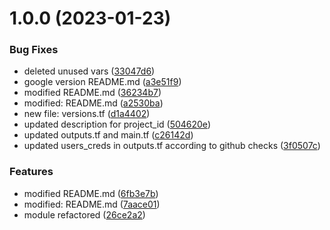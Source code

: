 # 1.0.0 (2023-01-23)


### Bug Fixes

* deleted unused vars ([33047d6](https://github.com/data-platform-hq/terraform-google-cloud-sql/commit/33047d6f0a416d3d341dfa745cea80633df94e4b))
* google version README.md ([a3e51f9](https://github.com/data-platform-hq/terraform-google-cloud-sql/commit/a3e51f9d31daf91e943a940e6e7798daf074fde7))
* modified   README.md ([36234b7](https://github.com/data-platform-hq/terraform-google-cloud-sql/commit/36234b73cab0572480f8e648ad6fae8e20d9be89))
* modified:   README.md ([a2530ba](https://github.com/data-platform-hq/terraform-google-cloud-sql/commit/a2530ba2dc93068fb4200619876bc0b1b41266fd))
* new file:   versions.tf ([d1a4402](https://github.com/data-platform-hq/terraform-google-cloud-sql/commit/d1a44028a54fc5df585e9112fa975c495e0b5388))
* updated description for project_id ([504620e](https://github.com/data-platform-hq/terraform-google-cloud-sql/commit/504620e8b888cc2c9aeb670f1cef8282f59e1961))
* updated outputs.tf and main.tf ([c26142d](https://github.com/data-platform-hq/terraform-google-cloud-sql/commit/c26142d101269e8e03a611ea4e03ff9895413f4c))
* updated users_creds in outputs.tf according to github checks ([3f0507c](https://github.com/data-platform-hq/terraform-google-cloud-sql/commit/3f0507c4e13dde3a28abf6265a4f3c51308db754))


### Features

* modified  README.md ([6fb3e7b](https://github.com/data-platform-hq/terraform-google-cloud-sql/commit/6fb3e7b7f95a03dd2f3fd0f0a825d1f40b64f3ee))
* modified:   README.md ([7aace01](https://github.com/data-platform-hq/terraform-google-cloud-sql/commit/7aace01eadfd00ed54614173c82ae686e940242f))
* module refactored ([26ce2a2](https://github.com/data-platform-hq/terraform-google-cloud-sql/commit/26ce2a29ba9daaf01ba14661cffc8b0f16bd2d53))
